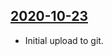 ## [2020-10-23](https://github.com/faktaoklimatu/graphics/blob/b253427fcc97a23462362b3a7615fba73ef8dc32/Data%20visualization/Energetics/World/Per%20capita%20electricity%20production%20in%20world%20regions/cs-elektrina-na-osobu-svet.ai)

- Initial upload to git.

